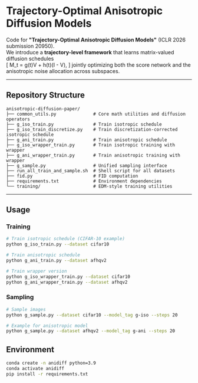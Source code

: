# Trajectory-Optimal Anisotropic Diffusion Models

Code for **"Trajectory-Optimal Anisotropic Diffusion Models"** (ICLR 2026 submission 20950).  
We introduce a **trajectory-level framework** that learns matrix-valued diffusion schedules  
\[
M_t = g(t)V + h(t)(I - V),
\]
jointly optimizing both the score network and the anisotropic noise allocation across subspaces.

---

## Repository Structure
```
anisotropic-diffusion-paper/
├── common_utils.py              # Core math utilities and diffusion operators
├── g_iso_train.py               # Train isotropic schedule
├── g_iso_train_discretize.py    # Train discretization-corrected isotropic schedule
├── g_ani_train.py               # Train anisotropic schedule
├── g_iso_wrapper_train.py       # Train isotropic training with wrapper
├── g_ani_wrapper_train.py       # Train anisotropic training with wrapper
├── g_sample.py                  # Unified sampling interface
├── run_all_train_and_sample.sh  # Shell script for all datasets
├── fid.py                       # FID computation
├── requirements.txt             # Environment dependencies
└── training/                    # EDM-style training utilities
```

---

## Usage

### Training
```bash
# Train isotropic schedule (CIFAR-10 example)
python g_iso_train.py --dataset cifar10

# Train anisotropic schedule
python g_ani_train.py --dataset afhqv2

# Train wrapper version
python g_iso_wrapper_train.py --dataset cifar10
python g_ani_wrapper_train.py --dataset afhqv2
```

### Sampling
```bash
# Sample images
python g_sample.py --dataset cifar10 --model_tag g-iso --steps 20

# Example for anisotropic model
python g_sample.py --dataset afhqv2 --model_tag g-ani --steps 20
```


## Environment
```bash
conda create -n anidiff python=3.9
conda activate anidiff
pip install -r requirements.txt
```
